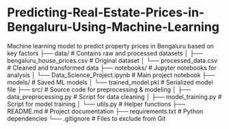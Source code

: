 # Predicting-Real-Estate-Prices-in-Bengaluru-Using-Machine-Learning
Machine learning model to predict property prices in Bengaluru based on key factors
├── data/                     # Contains raw and processed datasets
│   ├── bengaluru_house_prices.csv  # Original dataset
│   └── processed_data.csv    # Cleaned and transformed data
├── notebooks/                # Jupyter notebooks for analysis
│   └── Data_Science_Project.ipynb  # Main project notebook
├── models/                   # Saved ML models
│   └── trained_model.pkl     # Serialized model file
├── src/                      # Source code for preprocessing & modeling
│   ├── data_preprocessing.py # Script for data cleaning
│   ├── model_training.py     # Script for model training
│   └── utils.py              # Helper functions
├── README.md                 # Project documentation
├── requirements.txt          # Python dependencies
└── .gitignore                # Files to exclude from Git
